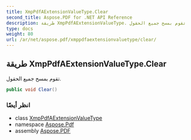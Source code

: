 ```yaml
---
title: XmpPdfAExtensionValueType.Clear
second_title: Aspose.PDF for .NET API Reference
description: طريقة XmpPdfAExtensionValueType. تقوم بمسح جميع الحقول
type: docs
weight: 80
url: /ar/net/aspose.pdf/xmppdfaextensionvaluetype/clear/
---
```

## طريقة XmpPdfAExtensionValueType.Clear

تقوم بمسح جميع الحقول.

```csharp
public void Clear()
```

### انظر أيضًا

* class [XmpPdfAExtensionValueType](../)
* namespace [Aspose.Pdf](../../../aspose.pdf/)
* assembly [Aspose.PDF](../../../)